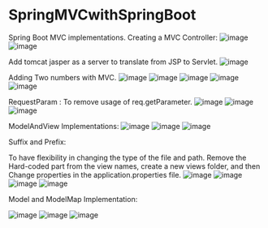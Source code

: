 # SpringMVCwithSpringBoot
Spring Boot MVC implementations.
Creating a MVC Controller:
![image](https://github.com/pranjalisingh1201/SpringMVCwithSpringBoot/assets/75729195/86f18ec1-9bdb-452a-a755-c9eac3a99b8a)
![image](https://github.com/pranjalisingh1201/SpringMVCwithSpringBoot/assets/75729195/80879101-9c6b-4bd5-9747-ec253ebe6ed3)

Add tomcat jasper as a server to translate from JSP to Servlet.
![image](https://github.com/pranjalisingh1201/SpringMVCwithSpringBoot/assets/75729195/920737e7-1355-4ec0-a33f-09b0b1397d57)

Adding Two numbers with MVC.
![image](https://github.com/pranjalisingh1201/SpringMVCwithSpringBoot/assets/75729195/ec38eb58-bed7-44e9-82ab-2c79b05ef221)
![image](https://github.com/pranjalisingh1201/SpringMVCwithSpringBoot/assets/75729195/6dd5345e-6f27-4627-8b68-0e3c735d7cf5)
![image](https://github.com/pranjalisingh1201/SpringMVCwithSpringBoot/assets/75729195/147c619c-aca3-453e-8411-c2d83628586f)
![image](https://github.com/pranjalisingh1201/SpringMVCwithSpringBoot/assets/75729195/2236f74f-6c2c-451a-99ff-1378e4d92525)
![image](https://github.com/pranjalisingh1201/SpringMVCwithSpringBoot/assets/75729195/1545071b-4d6a-4af3-9c03-1bbbe9fc0d39)

RequestParam :
To remove usage of req.getParameter.
![image](https://github.com/pranjalisingh1201/SpringMVCwithSpringBoot/assets/75729195/47fadeab-8a49-4816-b5f0-7a6db1bc3100)
![image](https://github.com/pranjalisingh1201/SpringMVCwithSpringBoot/assets/75729195/1c9f0fee-b874-4e95-a93d-626fb22fdfee)
![image](https://github.com/pranjalisingh1201/SpringMVCwithSpringBoot/assets/75729195/ff9a330d-69de-43c9-ab96-09679df1321c)


ModelAndView Implementations:
![image](https://github.com/pranjalisingh1201/SpringMVCwithSpringBoot/assets/75729195/d42ade96-3f68-46d7-9f14-f38f6e017cd9)
![image](https://github.com/pranjalisingh1201/SpringMVCwithSpringBoot/assets/75729195/90402597-af16-4d12-aa9e-51965dd99f62)
![image](https://github.com/pranjalisingh1201/SpringMVCwithSpringBoot/assets/75729195/bf828345-d291-4c4c-a4c9-ac9b1712a896)


Suffix and Prefix:

To have flexibility in changing the type of the file and path.
Remove the Hard-coded part from the view names, create a new views folder, and then Change properties in the application.properties file.
![image](https://github.com/pranjalisingh1201/SpringMVCwithSpringBoot/assets/75729195/aabcf2ee-d517-4e47-a4b7-aff4ee96eafa)
![image](https://github.com/pranjalisingh1201/SpringMVCwithSpringBoot/assets/75729195/af8de0e1-dc2c-444d-9340-3ede1a4ce981)
![image](https://github.com/pranjalisingh1201/SpringMVCwithSpringBoot/assets/75729195/ba1f5e9e-b43b-4dbc-bf3a-c862b1e1c836)
![image](https://github.com/pranjalisingh1201/SpringMVCwithSpringBoot/assets/75729195/c7a9d45f-18a9-43d3-a0b5-20a4e51471d5)

Model and ModelMap Implementation:

![image](https://github.com/pranjalisingh1201/SpringMVCwithSpringBoot/assets/75729195/0a2aed6b-a543-4a12-81e4-33c5512cbc0f)
![image](https://github.com/pranjalisingh1201/SpringMVCwithSpringBoot/assets/75729195/24a8e969-a6df-4020-bfa7-472e48af1435)
![image](https://github.com/pranjalisingh1201/SpringMVCwithSpringBoot/assets/75729195/c9b6ef97-7214-4b9b-aedc-993ce664bda7)


